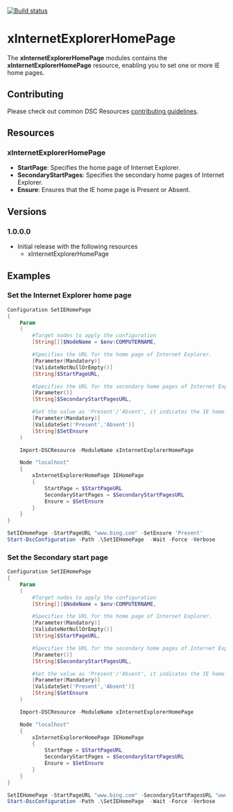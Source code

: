 [![Build status](https://ci.appveyor.com/api/projects/status/2f73cnimuofa6v20/branch/master?svg=true)](https://ci.appveyor.com/project/PowerShell/xinternetexplorerhomepage/branch/master)

# xInternetExplorerHomePage

The **xInternetExplorerHomePage** modules contains the **xInternetExplorerHomePage** resource, enabling you to set one or more IE home pages. 


## Contributing
Please check out common DSC Resources [contributing guidelines](https://github.com/PowerShell/DscResource.Kit/blob/master/CONTRIBUTING.md).


## Resources

### xInternetExplorerHomePage

* **StartPage**: Specifies the home page of Internet Explorer.
* **SecondaryStartPages**: Specifies the secondary home pages of Internet Explorer.
* **Ensure**: Ensures that the IE home page is Present or Absent.


## Versions

### 1.0.0.0

* Initial release with the following resources 
    * xInternetExplorerHomePage


## Examples

### Set the Internet Explorer home page

```powershell
Configuration SetIEHomePage
{
    Param
    (
        #Target nodes to apply the configuration  
        [String[]]$NodeName = $env:COMPUTERNAME,  

        #Specifies the URL for the home page of Internet Explorer.
        [Parameter(Mandatory)]  
        [ValidateNotNullOrEmpty()]  
        [String]$StartPageURL,  

        #Specifies the URL for the secondary home pages of Internet Explorer.
        [Parameter()]   
        [String]$SecondaryStartPagesURL,  

        #Set the value as 'Present'/'Absent', it indicates the IE home page is configured/unconfigured.
        [Parameter(Mandatory)]  
        [ValidateSet('Present','Absent')]  
        [String]$SetEnsure
    )

    Import-DSCResource -ModuleName xInternetExplorerHomePage

    Node "localhost"
    {
        xInternetExplorerHomePage IEHomePage
        {
            StartPage = $StartPageURL
            SecondaryStartPages = $SecondaryStartPagesURL
            Ensure = $SetEnsure
        }
    }
}

SetIEHomePage -StartPageURL "www.bing.com" -SetEnsure 'Present'
Start-DscConfiguration -Path .\SetIEHomePage  -Wait -Force -Verbose
```

### Set the Secondary start page

```powershell 
Configuration SetIEHomePage
{
    Param
    (
        #Target nodes to apply the configuration  
        [String[]]$NodeName = $env:COMPUTERNAME,  

        #Specifies the URL for the home page of Internet Explorer.
        [Parameter(Mandatory)]  
        [ValidateNotNullOrEmpty()]  
        [String]$StartPageURL,  

        #Specifies the URL for the secondary home pages of Internet Explorer.
        [Parameter()]   
        [String]$SecondaryStartPagesURL,  

        #Set the value as 'Present'/'Absent', it indicates the IE home page is configured/unconfigured.
        [Parameter(Mandatory)]  
        [ValidateSet('Present','Absent')]  
        [String]$SetEnsure
    )

    Import-DSCResource -ModuleName xInternetExplorerHomePage

    Node "localhost"
    {
        xInternetExplorerHomePage IEHomePage
        {
            StartPage = $StartPageURL
            SecondaryStartPages = $SecondaryStartPagesURL
            Ensure = $SetEnsure
        }
    }
}

SetIEHomePage -StartPageURL "www.bing.com" -SecondaryStartPagesURL "www.google.com" -SetEnsure 'Present'
Start-DscConfiguration -Path .\SetIEHomePage  -Wait -Force -Verbose
```
